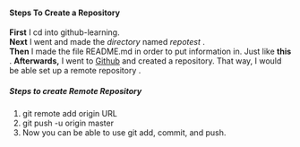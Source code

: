 #### Steps To Create a Repository
**First** I cd into github-learning.  
**Next** I went and made the _directory_ named _repotest_ .  
**Then** I made the file README.md in order to put information in. Just like **this** . 
**Afterwards,** I went to [Github](https://github.com/) and created a repository. That way, I would be able set up a remote repository .   
##### Steps to create Remote Repository
1. git remote add origin URL
2. git push -u origin master
3. Now you can be able to use git add, commit, and push.

